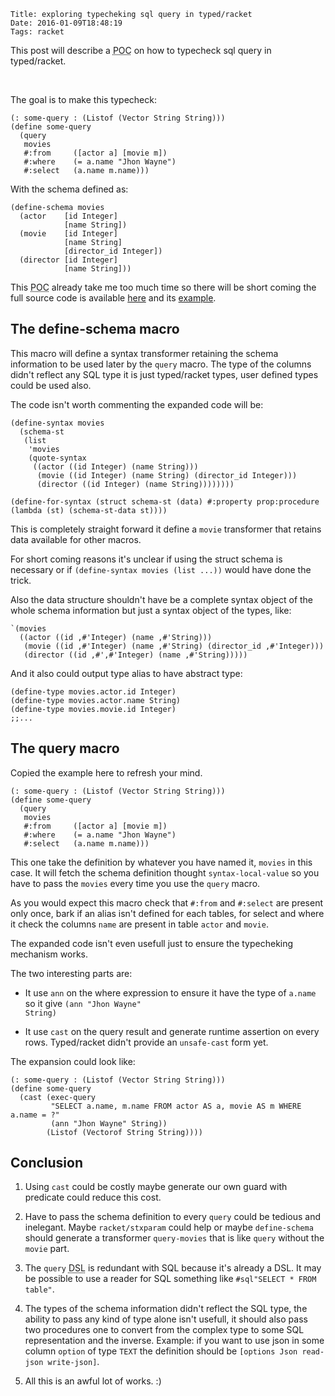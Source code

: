     Title: exploring typecheking sql query in typed/racket
    Date: 2016-01-09T18:48:19
    Tags: racket

<p class="lead"> This post will describe a <abbr title="Proof Of Concept">POC</abbr>
on how to typecheck sql query in typed/racket. </p>

<br/>

The goal is to make this typecheck:

```racket
(: some-query : (Listof (Vector String String)))
(define some-query
  (query
   movies
   #:from     ([actor a] [movie m])
   #:where    (= a.name "Jhon Wayne")
   #:select   (a.name m.name)))
```

With the schema defined as:

```racket
(define-schema movies
  (actor    [id Integer]
            [name String])
  (movie    [id Integer]
            [name String]
            [director_id Integer])
  (director [id Integer]
            [name String]))
```

<!-- more -->

This <abbr title="Proof Of Concept">POC</abbr> already take me too much time so
there will be short coming the full source code is available
[here](/code/typed-db.rkt) and its [example](/code/typed-db-example.rkt).


## The define-schema macro

This macro will define a syntax transformer retaining the schema information to
be used later by the <code>query</code> macro. The type of the columns didn't
reflect any SQL type it is just typed/racket types, user defined types could be
used also.

The code isn't worth commenting the expanded code will be:

```racket
(define-syntax movies
  (schema-st 
   (list 
    'movies
    (quote-syntax
     ((actor ((id Integer) (name String)))
      (movie ((id Integer) (name String) (director_id Integer)))
      (director ((id Integer) (name String))))))))
      
(define-for-syntax (struct schema-st (data) #:property prop:procedure (lambda (st) (schema-st-data st))))
```

This is completely straight forward it define a <code>movie</code> transformer
that retains data available for other macros.

For short coming reasons it's unclear if using the struct schema is necessary or
if <code>(define-syntax movies (list ...))</code> would have done the trick.

Also the data structure shouldn't have be a complete syntax object of the whole
schema information but just a syntax object of the types, like:

```racket
`(movies
  ((actor ((id ,#'Integer) (name ,#'String)))
   (movie ((id ,#'Integer) (name ,#'String) (director_id ,#'Integer)))
   (director ((id ,#',#'Integer) (name ,#'String)))))
```

And it also could output type alias to have abstract type:

```racket
(define-type movies.actor.id Integer)
(define-type movies.actor.name String)
(define-type movies.movie.id Integer)
;;...
```

## The query macro

Copied the example here to refresh your mind.

```racket
(: some-query : (Listof (Vector String String)))
(define some-query
  (query
   movies
   #:from     ([actor a] [movie m])
   #:where    (= a.name "Jhon Wayne")
   #:select   (a.name m.name)))
```

This one take the definition by whatever you have named it, <code>movies</code>
in this case. It will fetch the schema definition thought
<code>syntax-local-value</code> so you have to pass the <code>movies</code>
every time you use the <code>query</code> macro.

As you would expect this macro check that <code>#:from</code> and
<code>#:select</code> are present only once, bark if an alias isn't defined for
each tables, for select and where it check the columns <code>name</code> are
present in table <code>actor</code> and <code>movie</code>.

The expanded code isn't even usefull just to ensure the typecheking mechanism
works.

The two interesting parts are:

- It use <code>ann</code> on the where expression to ensure it have the type of
  <code>a.name</code> so it give <code>(ann "Jhon Wayne" String)</code>
  
- It use <code>cast</code> on the query result and generate runtime assertion on
  every rows. Typed/racket didn't provide an <code>unsafe-cast</code> form yet.

The expansion could look like:

```racket
(: some-query : (Listof (Vector String String)))
(define some-query
  (cast (exec-query 
         "SELECT a.name, m.name FROM actor AS a, movie AS m WHERE a.name = ?"
         (ann "Jhon Wayne" String))
        (Listof (Vectorof String String))))
```

## Conclusion

1. Using <code>cast</code> could be costly maybe generate our own guard with
   predicate could reduce this cost. 

2. Have to pass the schema definition to every <code>query</code> could be
   tedious and inelegant. Maybe <code>racket/stxparam</code> could help or maybe
   <code>define-schema</code> should generate a transformer
   <code>query-movies</code> that is like <code>query</code> without the
   <code>movie</code> part.
   
3. The <code>query</code> <abbr title="Domain Specific Language">DSL</abbr> is
   redundant with SQL because it's already a DSL. It may be possible to use a
   reader for SQL something like <code>#sql"SELECT * FROM table"</code>.
   
4. The types of the schema information didn't reflect the SQL type, the ability
   to pass any kind of type alone isn't usefull, it should also pass two
   procedures one to convert from the complex type to some SQL representation
   and the inverse. Example: if you want to use json in some column
   <code>option</code> of type <code>TEXT</code> the definition should be
   <code>[options Json read-json write-json]</code>.

5. All this is an awful lot of works. :)
